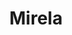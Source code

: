 ---
title: Mirela
artigo: a
picture: /images/m/Mirela.jpg
background: /images/fundos/coracao.jpg
style: style-verde2
description: Significado do nome Mirela
full-description:  Há algumas controvérsias quanto a sua origem, se é uma versão búlgara, croata ou romena para Mireille, nome francês que significa admirar, aquela que admira ou que é admirada. Verdade seja dita, é que toda Mirela é mesmo de se admirar! Seja por sua personalidade, sua honestidade e lealdade ou por ser extremamente obstinada e lutar pelo que quer! Que tal, hein?!
---